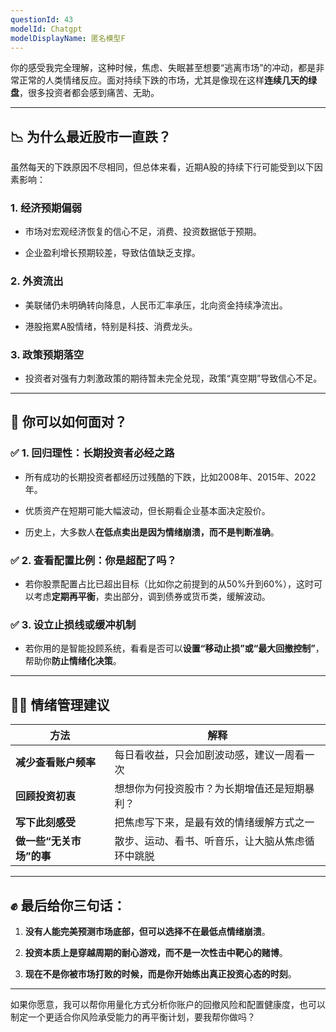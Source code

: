 ```yaml
---
questionId: 43
modelId: Chatgpt
modelDisplayName: 匿名模型F
---
```

你的感受我完全理解，这种时候，焦虑、失眠甚至想要“逃离市场”的冲动，都是非常正常的人类情绪反应。面对持续下跌的市场，尤其是像现在这样**连续几天的绿盘**，很多投资者都会感到痛苦、无助。

---

## 📉 为什么最近股市一直跌？

虽然每天的下跌原因不尽相同，但总体来看，近期A股的持续下行可能受到以下因素影响：

### 1. **经济预期偏弱**

- 市场对宏观经济恢复的信心不足，消费、投资数据低于预期。
    
- 企业盈利增长预期较差，导致估值缺乏支撑。
    

### 2. **外资流出**

- 美联储仍未明确转向降息，人民币汇率承压，北向资金持续净流出。
    
- 港股拖累A股情绪，特别是科技、消费龙头。
    

### 3. **政策预期落空**

- 投资者对强有力刺激政策的期待暂未完全兑现，政策“真空期”导致信心不足。
    

---

## 🧠 你可以如何面对？

### ✅ 1. **回归理性：长期投资者必经之路**

- 所有成功的长期投资者都经历过残酷的下跌，比如2008年、2015年、2022年。
    
- 优质资产在短期可能大幅波动，但长期看企业基本面决定股价。
    
- 历史上，大多数人**在低点卖出是因为情绪崩溃，而不是判断准确**。
    

### ✅ 2. **查看配置比例：你是超配了吗？**

- 若你股票配置占比已超出目标（比如你之前提到的从50%升到60%），这时可以考虑**定期再平衡**，卖出部分，调到债券或货币类，缓解波动。
    

### ✅ 3. **设立止损线或缓冲机制**

- 若你用的是智能投顾系统，看看是否可以**设置“移动止损”或“最大回撤控制”**，帮助你**防止情绪化决策**。
    

---

## 🧘‍♀️ 情绪管理建议

|方法|解释|
|---|---|
|**减少查看账户频率**|每日看收益，只会加剧波动感，建议一周看一次|
|**回顾投资初衷**|想想你为何投资股市？为长期增值还是短期暴利？|
|**写下此刻感受**|把焦虑写下来，是最有效的情绪缓解方式之一|
|**做一些“无关市场”的事**|散步、运动、看书、听音乐，让大脑从焦虑循环中跳脱|

---

## ✊ 最后给你三句话：

1. **没有人能完美预测市场底部，但可以选择不在最低点情绪崩溃**。
    
2. **投资本质上是穿越周期的耐心游戏，而不是一次性击中靶心的赌博**。
    
3. **现在不是你被市场打败的时候，而是你开始练出真正投资心态的时刻**。
    

---

如果你愿意，我可以帮你用量化方式分析你账户的回撤风险和配置健康度，也可以制定一个更适合你风险承受能力的再平衡计划，要我帮你做吗？